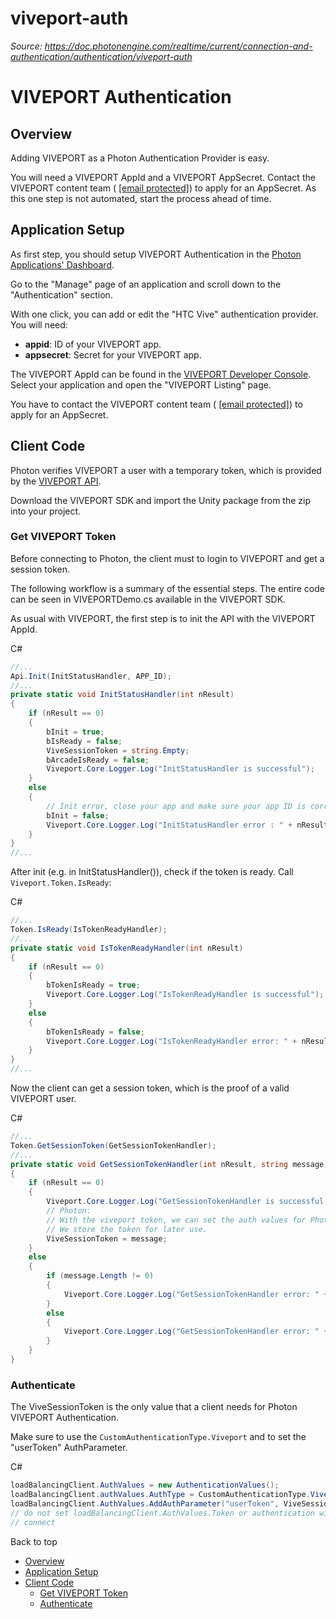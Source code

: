 # viveport-auth

_Source: https://doc.photonengine.com/realtime/current/connection-and-authentication/authentication/viveport-auth_

# VIVEPORT Authentication

## Overview

Adding VIVEPORT as a Photon Authentication Provider is easy.

You will need a VIVEPORT AppId and a VIVEPORT AppSecret. Contact the VIVEPORT content team ( [\[email protected\]](/cdn-cgi/l/email-protection)) to apply for an AppSecret. As this one step is not automated, start the process ahead of time.

## Application Setup

As first step, you should setup VIVEPORT Authentication in the [Photon Applications' Dashboard](https://dashboard.photonengine.com/).

Go to the "Manage" page of an application and scroll down to the "Authentication" section.

With one click, you can add or edit the "HTC Vive" authentication provider. You will need:

- **appid**: ID of your VIVEPORT app.
- **appsecret**: Secret for your VIVEPORT app.

The VIVEPORT AppId can be found in the [VIVEPORT Developer Console](https://developer.viveport.com/console). Select your application and open the "VIVEPORT Listing" page.

You have to contact the VIVEPORT content team ( [\[email protected\]](/cdn-cgi/l/email-protection)) to apply for an AppSecret.

## Client Code

Photon verifies VIVEPORT a user with a temporary token, which is provided by the [VIVEPORT API](https://developer.viveport.com).

Download the VIVEPORT SDK and import the Unity package from the zip into your project.

### Get VIVEPORT Token

Before connecting to Photon, the client must to login to VIVEPORT and get a session token.

The following workflow is a summary of the essential steps. The entire code can be seen in VIVEPORTDemo.cs available in the VIVEPORT SDK.

As usual with VIVEPORT, the first step is to init the API with the VIVEPORT AppId.

C#

```csharp
//...
Api.Init(InitStatusHandler, APP_ID);
//...
private static void InitStatusHandler(int nResult)
{
    if (nResult == 0)
    {
        bInit = true;
        bIsReady = false;
        ViveSessionToken = string.Empty;
        bArcadeIsReady = false;
        Viveport.Core.Logger.Log("InitStatusHandler is successful");
    }
    else
    {
        // Init error, close your app and make sure your app ID is correct or not.
        bInit = false;
        Viveport.Core.Logger.Log("InitStatusHandler error : " + nResult);
    }
}
//...

```

After init (e.g. in InitStatusHandler()), check if the token is ready. Call `Viveport.Token.IsReady`:

C#

```csharp
//...
Token.IsReady(IsTokenReadyHandler);
//...
private static void IsTokenReadyHandler(int nResult)
{
    if (nResult == 0)
    {
        bTokenIsReady = true;
        Viveport.Core.Logger.Log("IsTokenReadyHandler is successful");
    }
    else
    {
        bTokenIsReady = false;
        Viveport.Core.Logger.Log("IsTokenReadyHandler error: " + nResult);
    }
}
//...

```

Now the client can get a session token, which is the proof of a valid VIVEPORT user.

C#

```csharp
//...
Token.GetSessionToken(GetSessionTokenHandler);
//...
private static void GetSessionTokenHandler(int nResult, string message)
{
    if (nResult == 0)
    {
        Viveport.Core.Logger.Log("GetSessionTokenHandler is successful, token:" + message);
        // Photon:
        // With the viveport token, we can set the auth values for Photon and connect / auth.
        // We store the token for later use.
        ViveSessionToken = message;
    }
    else
    {
        if (message.Length != 0)
        {
            Viveport.Core.Logger.Log("GetSessionTokenHandler error: " + nResult + ", message:" + message);
        }
        else
        {
            Viveport.Core.Logger.Log("GetSessionTokenHandler error: " + nResult);
        }
    }
}

```

### Authenticate

The ViveSessionToken is the only value that a client needs for Photon VIVEPORT Authentication.

Make sure to use the `CustomAuthenticationType.Viveport` and to set the "userToken" AuthParameter.

C#

```csharp
loadBalancingClient.AuthValues = new AuthenticationValues();
loadBalancingClient.authValues.AuthType = CustomAuthenticationType.Viveport;
loadBalancingClient.AuthValues.AddAuthParameter("userToken", ViveSessionToken);
// do not set loadBalancingClient.AuthValues.Token or authentication will fail
// connect

```

Back to top

- [Overview](#overview)
- [Application Setup](#application-setup)
- [Client Code](#client-code)
  - [Get VIVEPORT Token](#get-viveport-token)
  - [Authenticate](#authenticate)